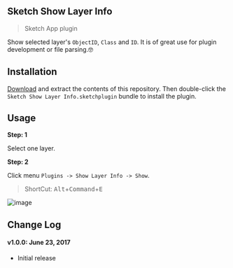 ## Sketch Show Layer Info

> Sketch App plugin

Show selected layer's `ObjectID`, `Class` and `ID`. It is of great use for plugin development or file parsing.🤓

## Installation

[Download](https://github.com/MrPeak/sketch-show-layer-info/archive/master.zip) and extract the contents of this repository. Then double-click the `Sketch Show Layer Info.sketchplugin` bundle to install the plugin.

## Usage

**Step: 1**

Select one layer.

**Step: 2**

Click menu `Plugins -> Show Layer Info -> Show`.

> ShortCut: <kbd>Alt</kbd>+<kbd>Command</kbd>+<kbd>E</kbd>

![image](https://user-images.githubusercontent.com/2953176/27494091-eb340f16-587e-11e7-81cb-cda06a3fcb6c.png)

## Change Log

#### v1.0.0: June 23, 2017

- Initial release

